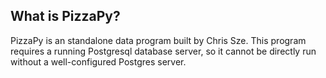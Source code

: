 What is PizzaPy?
---------------------
PizzaPy is an standalone data program built by Chris Sze. This program requires a running Postgresql database server, so it cannot be directly run without a well-configured Postgres server.

